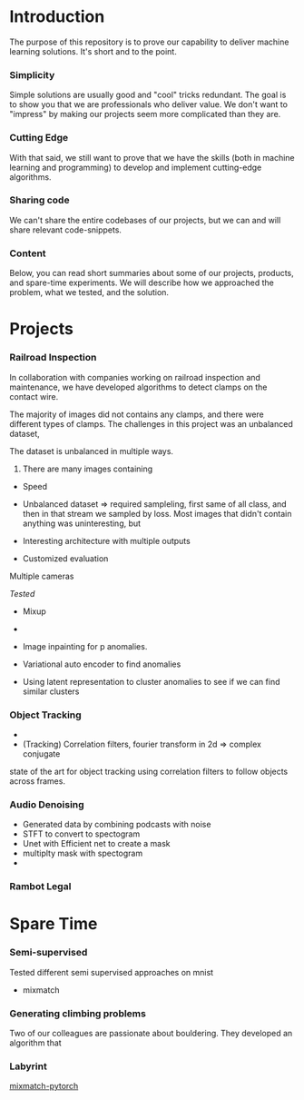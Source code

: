 # Introduction
The purpose of this repository is to prove our capability to deliver machine learning solutions. It's short and to the point.

### Simplicity
Simple solutions are usually good and "cool" tricks redundant. The goal is to show you that we are professionals who deliver value. We don't want to "impress" by making our projects seem more complicated than they are.

### Cutting Edge
With that said, we still want to prove that we have the skills (both in machine learning and programming) to develop and implement cutting-edge algorithms. 

### Sharing code
We can't share the entire codebases of our projects, but we can and will share relevant code-snippets.

### Content
Below, you can read short summaries about some of our projects, products, and spare-time experiments. We will describe how we approached the problem, what we tested, and the solution.

# Projects

### Railroad Inspection

In collaboration with companies working on railroad inspection and maintenance, we have developed algorithms to detect clamps on the contact wire. 

The majority of images did not contains any clamps, and there were different types of clamps. The challenges in this project was an unbalanced dataset, 


The dataset is unbalanced in multiple ways.
1. There are many images containing


- Speed
- Unbalanced dataset => required sampleling, first same of all class, and then in that stream we sampled by loss.
  Most images that didn't contain anything was uninteresting, but 

- Interesting architecture with multiple outputs
- Customized evaluation

Multiple cameras

*Tested*
- Mixup
- 


- Image inpainting for p anomalies. 
- Variational auto encoder to find anomalies
- Using latent representation to cluster anomalies to see if we can find similar clusters

### Object Tracking

- 
- (Tracking) Correlation filters, fourier transform in 2d => complex conjugate

state of the art for object tracking using correlation filters to follow objects across frames. 


### Audio Denoising

- Generated data by combining podcasts with noise
- STFT to convert to spectogram
- Unet with Efficient net to create a mask
- multiplty mask with spectogram
- 

### Rambot Legal

# Spare Time

### Semi-supervised

Tested different semi supervised approaches on mnist
- mixmatch

### Generating climbing problems
Two of our colleagues are passionate about bouldering. They developed an algorithm that 


### Labyrint


[mixmatch-pytorch](https://github.com/FelixAbrahamsson/mixmatch-pytorch)
